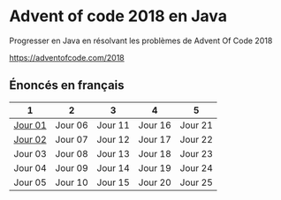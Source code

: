 # Advent of code 2018 en Java

Progresser en Java en résolvant les problèmes de Advent Of Code 2018

https://adventofcode.com/2018

## Énoncés en français

|1      |2      |3      |4      |5      |
|-------|-------|-------|-------|-------|
|[Jour 01](https://github.com/coding-dojo-sndip/advent-of-code-2018/blob/master/days/day01.md#jour-1)|Jour 06|Jour 11|Jour 16|Jour 21|
|[Jour 02](https://github.com/coding-dojo-sndip/advent-of-code-2018/blob/master/days/day02.md#jour-2)|Jour 07|Jour 12|Jour 17|Jour 22|
|Jour 03|Jour 08|Jour 13|Jour 18|Jour 23|
|Jour 04|Jour 09|Jour 14|Jour 19|Jour 24|
|Jour 05|Jour 10|Jour 15|Jour 20|Jour 25|

